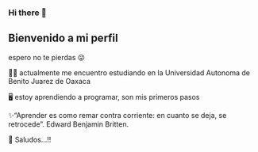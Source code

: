 ### Hi there 👋
## Bienvenido a mi perfil

espero no te pierdas 😜


👨‍💻 actualmente me encuentro estudiando en la Universidad Autonoma de Benito Juarez de Oaxaca


🖥 estoy aprendiendo a programar, son mis primeros pasos


✨“Aprender es como remar contra corriente: en cuanto se deja, se retrocede”. 
Edward Benjamin Britten.


👀 Saludos...!!
<!-- 
**cesarZeep/cesarzeep** is a ✨ _special_ ✨ repository because its `README.md` (this file) appears on your GitHub profile.

Here are some ideas to get you started:

- 🔭 Actualmente estoy trabajando en
- 🌱 Actualmente estoy aprendiend
- 👯 Busco colaborar e...
- 🤔 I’m looking for help with ...
- 💬 Ask me about ...
- 📫 How to reach me: ...
- 😄 Pronouns: ...
- ⚡ Fun fact: ...
-->
